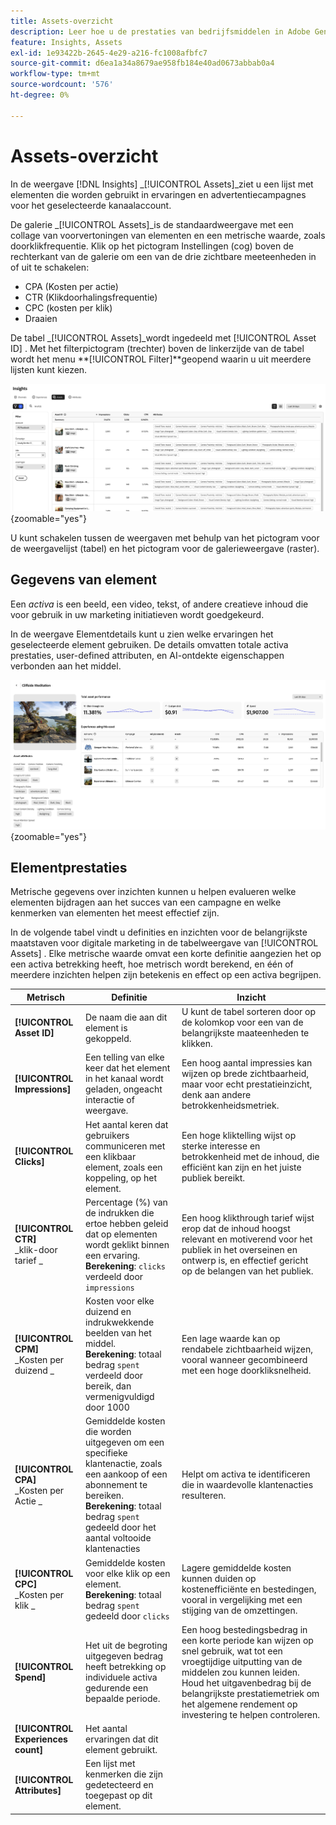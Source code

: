 ```yaml
---
title: Assets-overzicht
description: Leer hoe u de prestaties van bedrijfsmiddelen in Adobe GenStudio for Performance Marketing kunt evalueren.
feature: Insights, Assets
exl-id: 1e93422b-2645-4e29-a216-fc1008afbfc7
source-git-commit: d6ea1a34a8679ae958fb184e40ad0673abbab0a4
workflow-type: tm+mt
source-wordcount: '576'
ht-degree: 0%

---
```


# Assets-overzicht

In de weergave [!DNL Insights] _[!UICONTROL Assets]_ziet u een lijst met elementen die worden gebruikt in ervaringen en advertentiecampagnes voor het geselecteerde kanaalaccount.

De galerie _[!UICONTROL Assets]_is de standaardweergave met een collage van voorvertoningen van elementen en een metrische waarde, zoals doorklikfrequentie. Klik op het pictogram Instellingen (cog) boven de rechterkant van de galerie om een van de drie zichtbare meeteenheden in of uit te schakelen:

- CPA (Kosten per actie)
- CTR (Klikdoorhalingsfrequentie)
- CPC (kosten per klik)
- Draaien

De tabel _[!UICONTROL Assets]_wordt ingedeeld met [!UICONTROL Asset ID] . Met het filterpictogram (trechter) boven de linkerzijde van de tabel wordt het menu **[!UICONTROL Filter]**geopend waarin u uit meerdere lijsten kunt kiezen.

![ de filter en lijst van Assets ](/help/assets/insights-assets-filter.png){zoomable="yes"}

U kunt schakelen tussen de weergaven met behulp van het pictogram voor de weergavelijst (tabel) en het pictogram voor de galerieweergave (raster).

## Gegevens van element

Een _activa_ is een beeld, een video, tekst, of andere creatieve inhoud die voor gebruik in uw marketing initiatieven wordt goedgekeurd.

In de weergave Elementdetails kunt u zien welke ervaringen het geselecteerde element gebruiken. De details omvatten totale activa prestaties, user-defined attributen, en AI-ontdekte eigenschappen verbonden aan het middel.

![ de details van Activa ](/help/assets/insights-asset-details.png){zoomable="yes"}

## Elementprestaties

Metrische gegevens over inzichten kunnen u helpen evalueren welke elementen bijdragen aan het succes van een campagne en welke kenmerken van elementen het meest effectief zijn.

In de volgende tabel vindt u definities en inzichten voor de belangrijkste maatstaven voor digitale marketing in de tabelweergave van [!UICONTROL Assets] . Elke metrische waarde omvat een korte definitie aangezien het op een activa betrekking heeft, hoe metrisch wordt berekend, en één of meerdere inzichten helpen zijn betekenis en effect op een activa begrijpen.

| Metrisch | Definitie | Inzicht |
| ---------------------- | ----------------------------- | -------------------------------- |
| **[!UICONTROL Asset ID]** | De naam die aan dit element is gekoppeld. | U kunt de tabel sorteren door op de kolomkop voor een van de belangrijkste maateenheden te klikken. |
| **[!UICONTROL Impressions]** | Een telling van elke keer dat het element in het kanaal wordt geladen, ongeacht interactie of weergave. | Een hoog aantal impressies kan wijzen op brede zichtbaarheid, maar voor echt prestatieinzicht, denk aan andere betrokkenheidsmetriek. |
| **[!UICONTROL Clicks]** | Het aantal keren dat gebruikers communiceren met een klikbaar element, zoals een koppeling, op het element. | Een hoge kliktelling wijst op sterke interesse en betrokkenheid met de inhoud, die efficiënt kan zijn en het juiste publiek bereikt. |
| **[!UICONTROL CTR]**<br>_klik-door tarief _ | Percentage (%) van de indrukken die ertoe hebben geleid dat op elementen wordt geklikt binnen een ervaring.<br>**Berekening**: `clicks` verdeeld door `impressions` | Een hoog klikthrough tarief wijst erop dat de inhoud hoogst relevant en motiverend voor het publiek in het overseinen en ontwerp is, en effectief gericht op de belangen van het publiek. |
| **[!UICONTROL CPM]**<br>_Kosten per duizend _ | Kosten voor elke duizend en indrukwekkende beelden van het middel.<br>**Berekening**: totaal bedrag `spent` verdeeld door bereik, dan vermenigvuldigd door 1000 | Een lage waarde kan op rendabele zichtbaarheid wijzen, vooral wanneer gecombineerd met een hoge doorkliksnelheid. |
| **[!UICONTROL CPA]**<br>_Kosten per Actie _ | Gemiddelde kosten die worden uitgegeven om een specifieke klantenactie, zoals een aankoop of een abonnement te bereiken.<br>**Berekening**: totaal bedrag `spent` gedeeld door het aantal voltooide klantenacties | Helpt om activa te identificeren die in waardevolle klantenacties resulteren. |
| **[!UICONTROL CPC]**<br>_Kosten per klik _ | Gemiddelde kosten voor elke klik op een element.<br>**Berekening**: totaal bedrag `spent` gedeeld door `clicks` | Lagere gemiddelde kosten kunnen duiden op kostenefficiënte en bestedingen, vooral in vergelijking met een stijging van de omzettingen. |
| **[!UICONTROL Spend]** | Het uit de begroting uitgegeven bedrag heeft betrekking op individuele activa gedurende een bepaalde periode. | Een hoog bestedingsbedrag in een korte periode kan wijzen op snel gebruik, wat tot een vroegtijdige uitputting van de middelen zou kunnen leiden. Houd het uitgavenbedrag bij de belangrijkste prestatiemetriek om het algemene rendement op investering te helpen controleren. |
| **[!UICONTROL Experiences count]** | Het aantal ervaringen dat dit element gebruikt. | |
| **[!UICONTROL Attributes]** | Een lijst met kenmerken die zijn gedetecteerd en toegepast op dit element. | |
